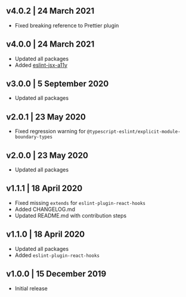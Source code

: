 ## v4.0.2 | 24 March 2021

- Fixed breaking reference to Prettier plugin

## v4.0.0 | 24 March 2021

- Updated all packages
- Added [eslint-jsx-a11y](https://github.com/jsx-eslint/eslint-plugin-jsx-a11y)

## v3.0.0 | 5 September 2020

- Updated all packages

## v2.0.1 | 23 May 2020

- Fixed regression warning for `@typescript-eslint/explicit-module-boundary-types`

## v2.0.0 | 23 May 2020

- Updated all packages

## v1.1.1 | 18 April 2020

- Fixed missing `extends` for `eslint-plugin-react-hooks`
- Added CHANGELOG.md
- Updated README.md with contribution steps

## v1.1.0 | 18 April 2020

- Updated all packages
- Added `eslint-plugin-react-hooks`

## v1.0.0 | 15 December 2019

- Initial release